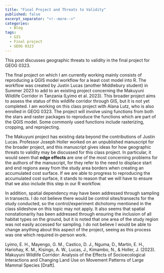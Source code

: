 ```yaml
---
title: "Final Project and Threats to Validity"
published: false
excerpt_separator: "<!--more-->"
categories:
  - Blog
tags:
  - GIS
  - Final project
  - GEOG 0323
---
```


This post discusses geographic threats to validity in the final project for GEOG 0323.

The final project on which I am currently working mainly consists of reproducing a QGIS model workflow for a least cost model into R. The workflow was created by Justin Lucas (another Middlebury student) in Summer 2023 to add to an existing project concerning the Makuyuni Wildlife Corridor in Tanzania (Lyimo et al. 2023). This broader project aims to assess the status of this wildlife corridor through GIS, but it is not yet completed. I am working on this class project with Alana Lutz, who is also enrolled in GEOG 0323. The project will involve using functions from both the stars and raster packages to reproduce the functions which are part of the QGIS model. Some commonly used functions include rasterizing, cropping, and reprojecting.

The Makuyuni project has existing data beyond the contributions of Justin Lucas. Professor Joseph Holler worked on an unpublished manuscript for the broader project, and this manuscript gives ideas for how geographic threats to validity may be discussed for this class project. In particular, it would seem that **edge effects** are one of the most concerning problems for the authors of the manuscript, for they refer to the need to displace start and end regions away from the study area borders when creating an accumulated cost surface. If we are able to progress to reproducing the accumulated cost surface, it stands to reason that we will have to ensure that we also include this step in our R workflow.

In addition, spatial dependency may have been addressed through sampling in transects. I do not believe there would be control sites/transects for the study conducted, so the control/experiment dichotomy mentioned in the class slideshow on this topic may not apply. It also seems that spatial nonstationarity has been addressed through ensuring the inclusion of all habitat types on the ground, but it is noted that one area of the study region was not easily accessed for sampling. I do not believe I would be able to change anything about this aspect of the project, seeing as this process was one which required in-person work.


Lyimo, E. H., Mayengo, G. M., Castico, D. J., Nguma, D., Martin, E. H., Hariohay, K. M., Kisingo, A. W., Lucas, J., Kimambo, N., & Holler, J. (2023). Makuyuni Wildlife Corridor: Analysis of the Effects of Socioecological Interactions and Changing Land Use on Movement Patterns of Large Mammal Species [Draft].

